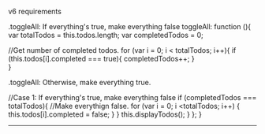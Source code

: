 v6 requirements 

.toggleAll: If everything's true, make everything false 
toggleAll: function (){
   var totalTodos = this.todos.length;
   var completedTodos = 0;
   
   //Get number of completed todos.
   for (var i = 0; i < totalTodos; i++){
     if (this.todos[i].completed === true){
   completedTodos++;
    }   
  }
  
 

.toggleAll: Otherwise, make everything true.

 //Case 1: If everything's true, make everything false 
 if (completedTodos === totalTodos){
    //Make everythign false. 
    for (var i = 0; i <totalTodos; i++) {
      this.todos[i].completed = false;
       }
     }
     this.displayTodos();
   }
 };
 }


------------------------------------------------